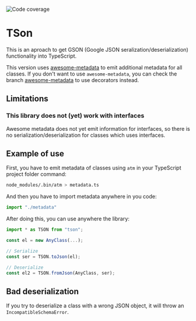 ![Code coverage](https://img.shields.io/codecov/c/github/lilezek/tson/master.svg)

# TSon

This is an aproach to get GSON (Google JSON seralization/deserialization) functionality into TypeScript.

This version uses [awesome-metadata](https://github.com/lilezek/awesome-metadata) to emit additional metadata for all classes.
If you don't want to use `awesome-metadata`, you can check the branch [awesome-metadata](https://github.com/lilezek/awesome-metadata#decorators) to use decorators instead. 

## Limitations

### This library does not (yet) work with interfaces

Awesome metadata does not yet emit information for interfaces, so there is no serialization/deserialization for classes which uses interfaces.

## Example of use

First, you have to emit metadata of classes using `atm` in your TypeScript project folder command:

```sh
node_modules/.bin/atm > metadata.ts
```

And then you have to import metadata anywhere in you code:

```ts
import "./metadata"
```

After doing this, you can use anywhere the library:

```ts
import * as TSON from "tson";

const el = new AnyClass(...);

// Serialize
const ser = TSON.toJson(el);

// Deserialize
const el2 = TSON.fromJson(AnyClass, ser);
```

## Bad deserialization

If you try to deserialize a class with a wrong JSON object, it will throw an `IncompatibleSchemaError`.